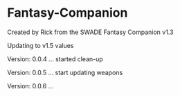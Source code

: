 # Fantasy-Companion

Created by Rick from the SWADE Fantasy Companion v1.3

Updating to v1.5 values

Version: 0.0.4 ... started clean-up

Version: 0.0.5 ... start updating weapons

Version: 0.0.6 ... 
